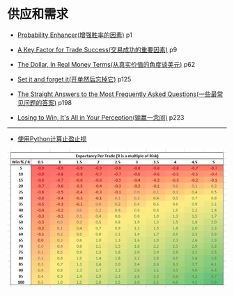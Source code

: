 # 供应和需求

 - [Probability Enhancer(增强胜率的因素)](Supply_and_Demand/Probability_Enhancer/) p1

 - [A Key Factor for Trade Success(交易成功的重要因素)](Supply_and_Demand/A_Key_Factor_for_Trade_Success) p9

 - [The Dollar, In Real Money Terms(从真实价值的角度谈美元)](Supply_and_Demand/The_Dollar_In_Real_Money_Terms) p62

 - [Set it and forget it(开单然后忘掉它)](Supply_and_Demand/set-it-and-forget-it/) p125

 - [The Straight Answers to the Most Frequently Asked Questions(一些最常见问题的答案)](Supply_and_Demand/The_Straight_Answers_to_the_Most_Frequently_Asked_Questions) p198

 - [Losing to Win, It's All in Your Perception(输赢一念间)](Supply_and_Demand/Losing_to_Win/) p223

---

 - [使用Python计算止盈止损](scripts/)

![](images/Expectancy_Per_Trade.jpg)
